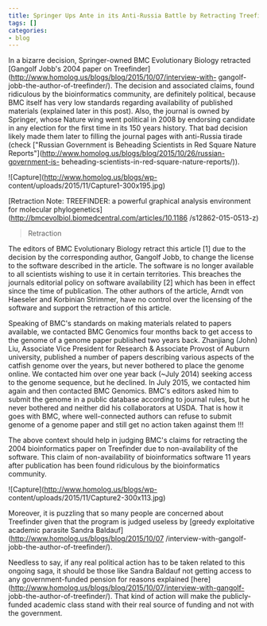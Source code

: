 ```yaml
---
title: Springer Ups Ante in its Anti-Russia Battle by Retracting Treefinder Paper
tags: []
categories:
- blog
---
```

In a bizarre decision, Springer-owned BMC Evolutionary Biology retracted
[Gangolf Jobb's 2004 paper on
Treefinder](http://www.homolog.us/blogs/blog/2015/10/07/interview-with-
gangolf-jobb-the-author-of-treefinder/). The decision and associated claims,
found ridiculous by the bioinformatics community, are definitely political,
because BMC itself has very low standards regarding availability of published
materials (explained later in this post). Also, the journal is owned by
Springer, whose Nature wing went political in 2008 by endorsing candidate in
any election for the first time in its 150 years history. That bad decision
likely made them later to filling the journal pages with anti-Russia tirade
(check ["Russian Government is Beheading Scientists in Red Square Nature
Reports"](http://www.homolog.us/blogs/blog/2015/10/26/russian-government-is-
beheading-scientists-in-red-square-nature-reports/)).
<!--more-->

![Capture](http://www.homolog.us/blogs/wp-
content/uploads/2015/11/Capture1-300x195.jpg)

[Retraction Note: TREEFINDER: a powerful graphical analysis environment for
molecular phylogenetics](http://bmcevolbiol.biomedcentral.com/articles/10.1186
/s12862-015-0513-z)

> Retraction

The editors of BMC Evolutionary Biology retract this article [1] due to the
decision by the corresponding author, Gangolf Jobb, to change the license to
the software described in the article. The software is no longer available to
all scientists wishing to use it in certain territories. This breaches the
journals editorial policy on software availability [2] which has been in
effect since the time of publication. The other authors of the article, Arndt
von Haeseler and Korbinian Strimmer, have no control over the licensing of the
software and support the retraction of this article.

Speaking of BMC's standards on making materials related to papers available,
we contacted BMC Genomics four months back to get access to the genome of a
genome paper published two years back. Zhanjiang (John) Liu, Associate Vice
President for Research & Associate Provost of Auburn university, published a
number of papers describing various aspects of the catfish genome over the
years, but never bothered to place the genome online. We contacted him over
one year back (~July 2014) seeking access to the genome sequence, but he
declined. In July 2015, we contacted him again and then contacted BMC
Genomics. BMC's editors asked him to submit the genome in a public database
according to journal rules, but he never bothered and neither did his
collaborators at USDA. That is how it goes with BMC, where well-connected
authors can refuse to submit genome of a genome paper and still get no action
taken against them !!!

The above context should help in judging BMC's claims for retracting the 2004
bioinformatics paper on Treefinder due to non-availability of the software.
This claim of non-availability of bioinformatics software 11 years after
publication has been found ridiculous by the bioinformatics community.

![Capture](http://www.homolog.us/blogs/wp-
content/uploads/2015/11/Capture2-300x113.jpg)

Moreover, it is puzzling that so many people are concerned about Treefinder
given that the program is judged useless by [greedy exploitative academic
parasite Sandra Baldauf](http://www.homolog.us/blogs/blog/2015/10/07
/interview-with-gangolf-jobb-the-author-of-treefinder/).

Needless to say, if any real political action has to be taken related to this
ongoing saga, it should be those like Sandra Baldauf not getting access to any
government-funded pension for reasons explained
[here](http://www.homolog.us/blogs/blog/2015/10/07/interview-with-gangolf-
jobb-the-author-of-treefinder/). That kind of action will make the publicly-
funded academic class stand with their real source of funding and not with the
government.

